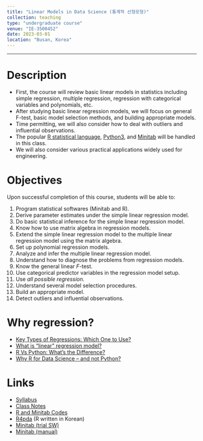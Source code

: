 ```yaml
---
title: "Linear Models in Data Science (통계적 선형모형)"
collection: teaching
type: "undergraduate course"
venue: "IE-3500452"
date: 2023-03-01
location: "Busan, Korea"
---
```

---

Description
======
+ First, the course will review basic linear models in statistics 
  including simple regression, multiple regression, regression 
  with categorical variables and polynomials, etc.
+ After studying basic linear regression models, 
  we will focus on general F-test, basic model selection methods, 
  and building appropriate models.
+ Time permitting, we will also consider how to deal with outliers 
  and influential observations. 
+ The popular [R statistical language](https://www.r-project.org/), 
  [Python3](https://www.python.org/), and [Minitab](https://www.minitab.com/) will be handled in this class.
+ We will also consider various practical applications widely used for engineering. 


Objectives 
======
Upon successful completion of this course, students will be able to:
1. Program statistical softwares (Minitab and R). 
1. Derive parameter estimates under the simple linear regression model. 
1. Do basic statistical inference for the simple linear regression model. 
1. Know how to use matrix algebra in regression models. 
1. Extend the simple linear regression model to the
      multiple linear regression model using the matrix algebra. 
1. Set up polynomial regression models. 
1. Analyze and infer the multiple linear regression model. 
1. Understand how to diagnose the problems from regression models. 
1. Know the general linear _F_-test. 
1. Use categorical predictor variables in the regression model setup. 
1. Use _all possible regression._ 
1. Understand several  model selection procedures. 
1. Build an appropriate model. 
1. Detect outliers and influential observations. 


Why regression?
======
+ [Key Types of Regressions: Which One to Use?](https://www.datasource.ai/en/data-science-articles/key-types-of-regressions-which-one-to-use)
+ [What is “linear” regression model?](https://towardsdatascience.com/what-is-linear-regression-model-f24f1a24f9bb)
+ [R Vs Python: What’s the Difference?](https://www.guru99.com/r-vs-python.html)
+ [Why R for Data Science – and not  Python?](http://blog.ephorie.de/why-r-for-data-science-and-not-python)


Links
======
+ [Syllabus](/files/syllabus/syl-IE-3500452-2023.pdf)
+ [Class Notes](https://github.com/AppliedStat/LM/tree/master/Notes)
+ [R and Minitab Codes](https://github.com/AppliedStat/LM/)
+ [R4pda](http://r4pda.co.kr/) (R written in Korean)
+ [Minitab (trial SW)](http://www.minitab.com/en-us/products/minitab/free-trial/)
+ [Minitab (manual)](https://www.minitab.com/en-us/support/documents/)

